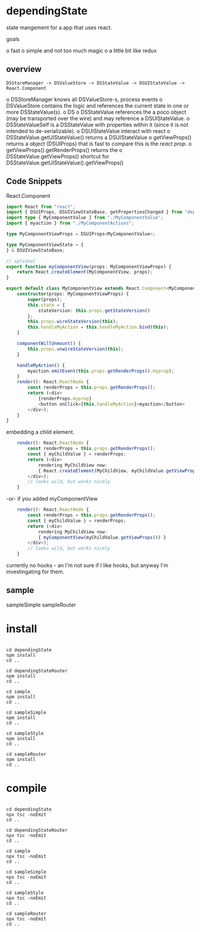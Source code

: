 # dependingState

state mangement for a app that uses react.

goals

o fast
o simple and not too much magic
o a little bit like redux


## overview
```
DSStoreManager -> DSValueStore -> DSStateValue -> DSUIStateValue -> React.Component
```
o DSStoreManager knows all DSValueStore-s, process events
o DSValueStore contains the logic and references the current state in one or more DSStateValue(s).
    o DS
o DSStateValue references the a poco object (may be transported over the wire) and may reference a DSUIStateValue.
    o DSStateValueSelf is a DSStateValue with properties within it (since it is not intended to de-serializable).
o DSUIStateValue interact with react
    o DSStateValue.getUIStateValue() returns a DSUIStateValue
    o getViewProps() returns a object (DSUIProps) that is fast to compare this is the *react prop*.
    o getViewProps().getRenderProps() returns the 
    o DSStateValue.getViewProps() shortcut for DSStateValue.getUIStateValue().getViewProps()

## Code Snippets
React.Component
```typescript
import React from "react";
import { DSUIProps, DSUIViewStateBase, getPropertiesChanged } from "dependingState";
import type { MyComponentValue } from "./MyComponentValue";
import { myaction } from "./MyComponentActions";

type MyComponentViewProps = DSUIProps<MyComponentValue>;

type MyComponentViewState = {
} & DSUIViewStateBase;

// optional
export function myComponentView(props: MyComponentViewProps) {
    return React.createElement(MyComponentView, props);
}

export default class MyComponentView extends React.Component<MyComponentViewProps, MyComponentViewState>{
    constructor(props: MyComponentViewProps) {
        super(props);
        this.state = {
            stateVersion: this.props.getStateVersion()
        };
        this.props.wireStateVersion(this);
        this.handleMyAction = this.handleMyAction.bind(this);
    }

    componentWillUnmount() {
        this.props.unwireStateVersion(this);
    }

    handleMyAction() {
        myaction.emitEvent(this.props.getRenderProps().myprop);
    }
    render(): React.ReactNode {
        const renderProps = this.props.getRenderProps();
        return (<div>
            {renderProps.myprop}
            <button onClick={this.handleMyAction}>myaction</button>
        </div>);
    }
}
```

embedding a child element.

```typescript
    render(): React.ReactNode {
        const renderProps = this.props.getRenderProps();
        const { myChildValue } = renderProps;
        return (<div>
            rendering MyChildView now:
            { React.createElement(MyChildView, myChildValue.getViewProps())}
        </div>);
        // looks wild, but works nicely
    }
```

-or- if you added myComponentView
```typescript
    render(): React.ReactNode {
        const renderProps = this.props.getRenderProps();
        const { myChildValue } = renderProps;
        return (<div>
            rendering MyChildView now:
            { myComponentView(myChildValue.getViewProps()) }
        </div>);
        // looks wild, but works nicely
    }
```
currently no hooks - an I'm not sure if I like hooks, but anyway I'm investingating for them.

## sample

sampleSimple
sampleRouter

# install

```

cd dependingState
npm install
cd ..

cd dependingStateRouter
npm install
cd ..

cd sample
npm install
cd ..

cd sampleSimple
npm install
cd ..

cd sampleStyle
npm install
cd ..

cd sampleRouter
npm install
cd ..

```

# compile

```

cd dependingState
npx tsc -noEmit
cd ..

cd dependingStateRouter
npx tsc -noEmit
cd ..

cd sample
npx tsc -noEmit
cd ..

cd sampleSimple
npx tsc -noEmit
cd ..

cd sampleStyle
npx tsc -noEmit
cd ..

cd sampleRouter
npx tsc -noEmit
cd ..

```